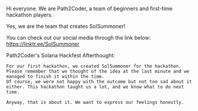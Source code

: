 Hi everyone. We are Path2Coder, a team of beginners and first-time hackathon players.

Yes, we are the team that creates SolSummoner! 

You can check out our social media through the link below:
https://linktr.ee/SolSummoner


Path2Coder's Solana Hackfest Afterthought:
```
For our first hackathon, we created SolSummoner for the hackathon. Please remember that we thought of the idea at the last minute and we managed to finish it within the time.
Of course, we were not happy with the outcome but not too sad about it either. This hackathon taught us a lot, and we know what to do next time.

Anyway, that is about it. We want to express our feelings honestly.
```
